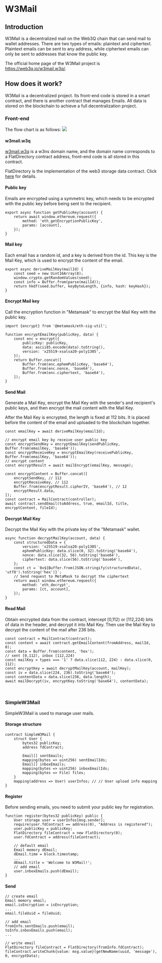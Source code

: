 # W3Mail

## Introduction
W3Mail is a decentralized mail on the Web3Q chain that can send mail to wallet addresses. There are two types of emails: plaintext and ciphertext.
Plaintext emails can be sent to any address, while ciphertext emails can only be sent to addresses that know the public key.
   
The official home page of the W3Mail project is https://web3q.io/w3mail.w3q/.


## How does it work?
W3Mail is a decentralized project. Its front-end code is stored in a smart contract, and there is another contract that manages Emails. 
All data is stored on the blockchain to achieve a full decentralization project.

### Front-end
The flow chart is as follows:
![](public/diagram.jpg)

#### w3mail.w3q
[w3mail.w3q](https://web3q.io/w3ns.w3q/#/domains/w3mail.w3q) is a w3ns domain name, and the domain name corresponds to a FlatDirectory contract address, 
front-end code is all stored in this contract.

FlatDirectory is the implementation of the web3 storage data contract. Click [here](https://docs.web3q.io/tutorials/migrate-your-website-to-web3q-in-5-mins) for details.

#### Public key
Emails are encrypted using a symmetric key, which needs to be encrypted with the public key before being sent to the recipient.
```
export async function getPublicKey(account) {
    return await window.ethereum.request({
        method: 'eth_getEncryptionPublicKey',
        params: [account],
    });
}
```

#### Mail key
Each email has a random id, and a key is derived from the id. This key is the Mail Key, which is used to encrypt the content of the email.
```
export async deriveMailKey(mailId) {
    const seed = new Uint16Array(8);
    window.crypto.getRandomValues(seed);
    const info = Buffer.from(parse(mailId));
    return hkdf(seed.buffer, keyByteLength, {info, hash: keyHash});
}
```

#### Encrypt Mail key
Call the encryption function in "Metamask" to encrypt the Mail Key with the public key.
```
import {encrypt} from '@metamask/eth-sig-util';

function encryptEmailKey(publicKey, data) {
    const enc = encrypt({
        publicKey: publicKey,
        data: ascii85.encode(data).toString(),
        version: 'x25519-xsalsa20-poly1305',
    });
    return Buffer.concat([
        Buffer.from(enc.ephemPublicKey, 'base64'),
        Buffer.from(enc.nonce, 'base64'),
        Buffer.from(enc.ciphertext, 'base64'),
    ]);
}
```

#### Send Mail
Generate a Mail Key, encrypt the Mail Key with the sender's and recipient's public keys, and then encrypt the mail content with the Mail Key.

After the Mail Key is encrypted, the length is fixed at 112 bits. It is placed before the content of the email and uploaded to the blockchain together.
```
const emailKey = await deriveMailKey(emailId);

// encrypt email key by receive user public key
const encryptSendKey = encryptEmailKey(sendPublicKey, Buffer.from(emailKey, 'base64'));
const encryptReceiveKey = encryptEmailKey(receivePublicKey, Buffer.from(emailKey, 'base64'));
// encrypt content
const encryptResult = await mailEncrypt(emailKey, message);

const encryptContent = Buffer.concat([
    encryptSendKey, // 112
    encryptReceiveKey, // 112
    Buffer.from(encryptResult.cipherIV, 'base64'), // 12
    encryptResult.data,
]);
const contract = MailContract(controller);
await contract.sendEmail(toAddress, true, emailId, title, encryptContent, fileId);
```

#### Decrypt Mail Key
Decrypt the Mail Key with the private key of the "Metamask" wallet.
```
async function decryptMailKey(account, data) {
    const structuredData = {
        version: 'x25519-xsalsa20-poly1305',
        ephemPublicKey: data.slice(0, 32).toString('base64'),
        nonce: data.slice(32, 56).toString('base64'),
        ciphertext: data.slice(56).toString('base64'),
    };
    const ct = `0x${Buffer.from(JSON.stringify(structuredData), 'utf8').toString('hex')}`;
    // Send request to MetaMask to decrypt the ciphertext
    return await window.ethereum.request({
        method: 'eth_decrypt',
        params: [ct, account],
    });
}
```

#### Read Mail
Obtain encrypted data from the contract, intercept [0,112) or [112,224) bits of data in the header, and decrypt it into Mail Key.
Then use the Mail Key to decrypt the content of the mail after 236 bits.
```
const contract = MailContract(contract);
const content = await contract.getEmailContent(fromAddress, mailId, 0);
const data = Buffer.from(content, 'hex');
// sent [0,112), inbox [112,224)
const mailKey = types === '1' ? data.slice(112, 224) : data.slice(0, 112);
const encryptKey = await decryptMailKey(account, mailKey);
const iv = data.slice(224, 236).toString('base64');
const contentData = data.slice(236, data.length);
await mailDecrypt(iv, encryptKey.toString('base64'), contentData);
```
<br>


### SimpleW3Mail
SimpleW3Mail is used to manage user mails.

#### Storage structure
```
contract SimpleW3Mail {
    struct User {
        bytes32 publicKey;
        address fdContract;
    
        Email[] sentEmails;
        mapping(bytes => uint256) sentEmailIds;
        Email[] inboxEmails;
        mapping(bytes => uint256) inboxEmailIds;
        mapping(bytes => File) files;
    }
    mapping(address => User) userInfos; // // User upload info mapping
}
```

#### Register
Before sending emails, you need to submit your public key for registration.
```
function register(bytes32 publicKey) public {
    User storage user = userInfos[msg.sender];
    require(user.fdContract == address(0), "Address is registered");
    user.publicKey = publicKey;
    FlatDirectory fileContract = new FlatDirectory(0);
    user.fdContract = address(fileContract);

    // default email
    Email memory dEmail;
    dEmail.time = block.timestamp;
    ...
    dEmail.title = 'Welcome to W3Mail!';
    // add email
    user.inboxEmails.push(dEmail);
}
```

#### Send
```
// create email
Email memory email;
email.isEncryption = isEncryption;
...
email.fileUuid = fileUuid;

// add email
fromInfo.sentEmails.push(email);
toInfo.inboxEmails.push(email);
...

// write email
FlatDirectory fileContract = FlatDirectory(fromInfo.fdContract);
fileContract.writeChunk{value: msg.value}(getNewName(uuid, 'message'), 0, encryptData);
```
